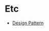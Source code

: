 # Etc
- [Design Pattern](https://github.com/bkjeon1614/java-example-code/tree/master/etc/design-pattern)
